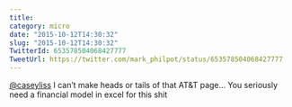 ```yaml
---
title: 
category: micro
date: "2015-10-12T14:30:32"
slug: "2015-10-12T14:30:32"
TwitterId: 653578504068427777
TweetUrl: https://twitter.com/mark_philpot/status/653578504068427777
---
```


[@caseyliss](https://twitter.com/caseyliss) I can’t make heads or tails of that
AT&amp;T page... You seriously need a financial model in excel for this shit
